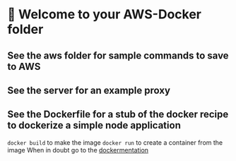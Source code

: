 # 🚀 Welcome to your AWS-Docker folder


## See the aws folder for sample commands to save to AWS

## See the server for an example proxy

## See the Dockerfile for a stub of the docker recipe to dockerize a simple node application
`docker build` to make the image
`docker run` to create a container from the image
When in doubt go to the [dockermentation](https://docs.docker.com/)
